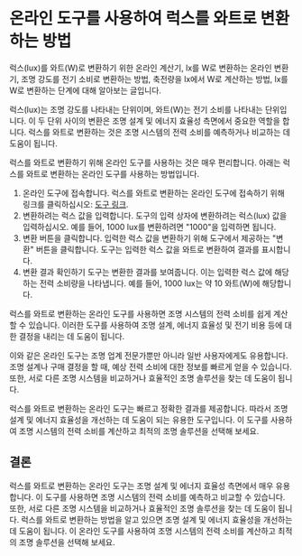 온라인 도구를 사용하여 럭스를 와트로 변환하는 방법
============================

럭스(lux)를 와트(W)로 변환하기 위한 온라인 계산기, lx를 W로 변환하는 온라인 변환기, 조명 강도를 전기 소비로 변환하는 방법, 축전량을 lx에서 W로 계산하는 방법, lx를 W로 변환하는 단계에 대해 알아보는 글입니다.

럭스(lux)는 조명 강도를 나타내는 단위이며, 와트(W)는 전기 소비를 나타내는 단위입니다. 이 두 단위 사이의 변환은 조명 설계 및 에너지 효율성 측면에서 중요한 역할을 합니다. 럭스를 와트로 변환하는 것은 조명 시스템의 전력 소비를 예측하거나 비교하는 데 도움이 됩니다.

럭스를 와트로 변환하기 위해 온라인 도구를 사용하는 것은 매우 편리합니다. 아래는 럭스를 와트로 변환하는 온라인 도구를 사용하는 방법입니다.

1. 온라인 도구에 접속합니다. 럭스를 와트로 변환하는 온라인 도구에 접속하기 위해 링크를 클릭하십시오: [도구 링크](https://www.onlinecalculatorsfree.com/ko/tools/lux-to-watt-calculator.html).
2. 변환하려는 럭스 값을 입력합니다. 도구의 입력 상자에 변환하려는 럭스(lux) 값을 입력하십시오. 예를 들어, 1000 lux를 변환하려면 "1000"을 입력하면 됩니다.
3. 변환 버튼을 클릭합니다. 입력한 럭스 값을 변환하기 위해 도구에서 제공하는 "변환" 버튼을 클릭합니다. 도구는 입력한 럭스 값을 와트로 변환하여 결과를 표시합니다.
4. 변환 결과 확인하기 도구는 변환한 결과를 보여줍니다. 이는 입력한 럭스 값에 해당하는 전력 소비량을 나타냅니다. 예를 들어, 1000 lux는 약 10 와트(W)에 해당합니다.

럭스를 와트로 변환하는 온라인 도구를 사용하면 조명 시스템의 전력 소비를 쉽게 계산할 수 있습니다. 이러한 도구를 사용하여 조명 설계, 에너지 효율성 및 전기 비용 등에 대한 결정을 내리는 데 도움이 됩니다.

이와 같은 온라인 도구는 조명 업계 전문가뿐만 아니라 일반 사용자에게도 유용합니다. 조명 설계나 구매 결정을 할 때, 예상 전력 소비에 대한 정보를 빠르게 얻을 수 있습니다. 또한, 서로 다른 조명 시스템을 비교하거나 효율적인 조명 솔루션을 찾는 데 도움이 됩니다.

럭스를 와트로 변환하는 온라인 도구는 빠르고 정확한 결과를 제공합니다. 따라서 조명 설계 및 에너지 효율성을 개선하는 데 도움이 되는 유용한 도구입니다. 이 도구를 사용하여 조명 시스템의 전력 소비를 계산하고 최적의 조명 솔루션을 선택해 보세요.

결론
--

럭스를 와트로 변환하는 온라인 도구는 조명 설계 및 에너지 효율성 측면에서 매우 유용합니다. 이 도구를 사용하면 조명 시스템의 전력 소비를 예측하고 비교할 수 있습니다. 또한, 서로 다른 조명 시스템을 비교하거나 효율적인 조명 솔루션을 찾는 데 도움이 됩니다. 럭스를 와트로 변환하는 방법을 알고 있으면 조명 설계 및 에너지 효율성을 개선하는 데 도움이 됩니다. 이 온라인 도구를 사용하여 조명 시스템의 전력 소비를 계산하고 최적의 조명 솔루션을 선택해 보세요.
